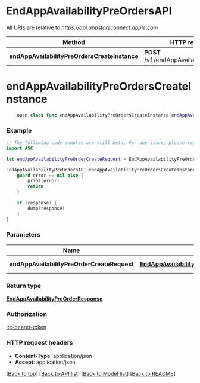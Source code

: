 # EndAppAvailabilityPreOrdersAPI

All URIs are relative to *https://api.appstoreconnect.apple.com*

Method | HTTP request | Description
------------- | ------------- | -------------
[**endAppAvailabilityPreOrdersCreateInstance**](EndAppAvailabilityPreOrdersAPI.md#endappavailabilitypreorderscreateinstance) | **POST** /v1/endAppAvailabilityPreOrders | 


# **endAppAvailabilityPreOrdersCreateInstance**
```swift
    open class func endAppAvailabilityPreOrdersCreateInstance(endAppAvailabilityPreOrderCreateRequest: EndAppAvailabilityPreOrderCreateRequest, completion: @escaping (_ data: EndAppAvailabilityPreOrderResponse?, _ error: Error?) -> Void)
```



### Example
```swift
// The following code samples are still beta. For any issue, please report via http://github.com/OpenAPITools/openapi-generator/issues/new
import ASC

let endAppAvailabilityPreOrderCreateRequest = EndAppAvailabilityPreOrderCreateRequest(data: EndAppAvailabilityPreOrderCreateRequest_data(type: "type_example", relationships: EndAppAvailabilityPreOrderCreateRequest_data_relationships(territoryAvailabilities: AppAvailabilityV2CreateRequest_data_relationships_territoryAvailabilities(data: [AppAvailabilityV2_relationships_territoryAvailabilities_data_inner(type: "type_example", id: "id_example")])))) // EndAppAvailabilityPreOrderCreateRequest | EndAppAvailabilityPreOrder representation

EndAppAvailabilityPreOrdersAPI.endAppAvailabilityPreOrdersCreateInstance(endAppAvailabilityPreOrderCreateRequest: endAppAvailabilityPreOrderCreateRequest) { (response, error) in
    guard error == nil else {
        print(error)
        return
    }

    if (response) {
        dump(response)
    }
}
```

### Parameters

Name | Type | Description  | Notes
------------- | ------------- | ------------- | -------------
 **endAppAvailabilityPreOrderCreateRequest** | [**EndAppAvailabilityPreOrderCreateRequest**](EndAppAvailabilityPreOrderCreateRequest.md) | EndAppAvailabilityPreOrder representation | 

### Return type

[**EndAppAvailabilityPreOrderResponse**](EndAppAvailabilityPreOrderResponse.md)

### Authorization

[itc-bearer-token](../README.md#itc-bearer-token)

### HTTP request headers

 - **Content-Type**: application/json
 - **Accept**: application/json

[[Back to top]](#) [[Back to API list]](../README.md#documentation-for-api-endpoints) [[Back to Model list]](../README.md#documentation-for-models) [[Back to README]](../README.md)


